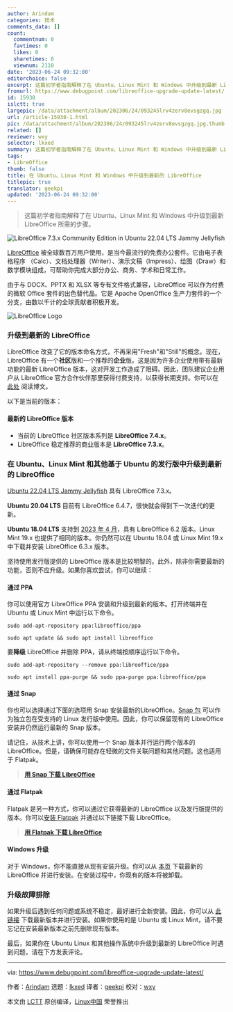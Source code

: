 ```yaml
---
author: Arindam
categories: 技术
comments_data: []
count:
  commentnum: 0
  favtimes: 0
  likes: 0
  sharetimes: 0
  viewnum: 2110
date: '2023-06-24 09:32:00'
editorchoice: false
excerpt: 这篇初学者指南解释了在 Ubuntu、Linux Mint 和 Windows 中升级到最新 LibreOffice 所需的步骤。
fromurl: https://www.debugpoint.com/libreoffice-upgrade-update-latest/
id: 15938
islctt: true
largepic: /data/attachment/album/202306/24/093245lrv4zerv8evsgzgq.jpg
url: /article-15938-1.html
pic: /data/attachment/album/202306/24/093245lrv4zerv8evsgzgq.jpg.thumb.jpg
related: []
reviewer: wxy
selector: lkxed
summary: 这篇初学者指南解释了在 Ubuntu、Linux Mint 和 Windows 中升级到最新 LibreOffice 所需的步骤。
tags:
- LibreOffice
thumb: false
title: 在 Ubuntu、Linux Mint 和 Windows 中升级到最新的 LibreOffice
titlepic: true
translator: geekpi
updated: '2023-06-24 09:32:00'
---
```



> 
> 这篇初学者指南解释了在 Ubuntu、Linux Mint 和 Windows 中升级到最新 LibreOffice 所需的步骤。
> 
> 
> 


![LibreOffice 7.3.x Community Edition in Ubuntu 22.04 LTS Jammy Jellyfish](/data/attachment/album/202306/24/093245lrv4zerv8evsgzgq.jpg)


[LibreOffice](https://www.libreoffice.org/) 被全球数百万用户使用，是当今最流行的免费办公套件。它由电子表格程序 （Calc）、文档处理器（Writer）、演示文稿（Impress）、绘图（Draw）和数学模块组成，可帮助你完成大部分办公、商务、学术和日常工作。


由于与 DOCX、PPTX 和 XLSX 等专有文件格式兼容，LibreOffice 可以作为付费的微软 Office 套件的出色替代品。它是 Apache OpenOffice 生产力套件的一个分支，由数以千计的全球贡献者积极开发。


![LibreOffice Logo](/data/attachment/album/202306/24/093252pp1b8b6f18bt6mv6.png)


### 升级到最新的 LibreOffice


LibreOffice 改变了它的版本命名方式，不再采用"Fresh"和"Still"的概念。现在，LibreOffice 有一个**社区**版和一个推荐的**企业**版。这是因为许多企业使用带有最新功能的最新 LibreOffice 版本，这对开发工作造成了阻碍。因此，团队建议企业用户从 LibreOffice 官方合作伙伴那里获得付费支持，以获得长期支持。你可以在 [此处](https://blog.documentfoundation.org/blog/2021/02/03/libreoffice-7-1-community/) 阅读博文。


以下是当前的版本：


#### 最新的 LibreOffice 版本


* 当前的 LibreOffice 社区版本系列是 **LibreOffice 7.4.x**。
* LibreOffice 稳定推荐的商业版本是 **LibreOffice 7.3.x**。


### 在 Ubuntu、Linux Mint 和其他基于 Ubuntu 的发行版中升级到最新的 LibreOffice


[Ubuntu 22.04 LTS Jammy Jellyfish](https://www.debugpoint.com/2022/01/ubuntu-22-04-lts/) 具有 LibreOffice 7.3.x。


**Ubuntu 20.04 LTS** 目前有 LibreOffice 6.4.7，很快就会得到下一次迭代的更新。


**Ubuntu 18.04 LTS** 支持到 [2023 年 4 月](https://www.debugpoint.com/ubuntu-release-dates-wiki/)，具有 LibreOffice 6.2 版本。Linux Mint 19.x 也提供了相同的版本。你仍然可以在 Ubuntu 18.04 或 Linux Mint 19.x 中下载并安装 LibreOffice 6.3.x 版本。


坚持使用发行版提供的 LibreOffice 版本是比较明智的。此外，除非你需要最新的功能，否则不应升级。如果你喜欢尝试，你可以继续：


#### 通过 PPA


你可以使用官方 LibreOffice PPA 安装和升级到最新的版本。打开终端并在 Ubuntu 或 Linux Mint 中运行以下命令。



```
sudo add-apt-repository ppa:libreoffice/ppa

```


```
sudo apt update && sudo apt install libreoffice

```

要**降级** LibreOffice 并删除 PPA，请从终端按顺序运行以下命令。



```
sudo add-apt-repository --remove ppa:libreoffice/ppa

```


```
sudo apt install ppa-purge && sudo ppa-purge ppa:libreoffice/ppa

```

#### 通过 Snap


你也可以选择通过下面的选项用 Snap 安装最新的LibreOffice。[Snap 包](https://www.debugpoint.com/2016/07/how-to-install-and-use-snap-packages-in-ubuntu/) 可以作为独立包在受支持的 Linux 发行版中使用。因此，你可以保留现有的 LibreOffice 安装并仍然运行最新的 Snap 版本。


请记住，从技术上讲，你可以使用一个 Snap 版本并行运行两个版本的 LibreOffice。但是，请确保可能存在轻微的文件关联问题和其他问题。这也适用于 Flatpak。



> 
> **[用 Snap 下载 LibreOffice](https://snapcraft.io/libreoffice)**
> 
> 
> 


#### 通过 Flatpak


Flatpak 是另一种方式，你可以通过它获得最新的 LibreOffice 以及发行版提供的版本。你可以[安装 Flatpak](https://www.debugpoint.com/2018/07/how-to-install-flatpak-apps-ubuntu-linux/) 并通过以下链接下载 LibreOffice。



> 
> **[用 Flatpak 下载 LibreOffice](https://flathub.org/apps/details/org.libreoffice.LibreOffice)**
> 
> 
> 


#### Windows 升级


对于 Windows，你不能直接从现有安装升级。你可以从 [本页](https://www.libreoffice.org/download/download/) 下载最新的 LibreOffice 并进行安装。在安装过程中，你现有的版本将被卸载。


### 升级故障排除


如果升级后遇到任何问题或系统不稳定，最好进行全新安装。因此，你可以从 [此链接](https://www.libreoffice.org/download/download/) 下载最新版本并进行安装。如果你使用的是 Ubuntu 或 Linux Mint，请不要忘记在安装最新版本之前先删除现有版本。


最后，如果你在 Ubuntu Linux 和其他操作系统中升级到最新的 LibreOffice 时遇到问题，请在下方发表评论。




---


via: <https://www.debugpoint.com/libreoffice-upgrade-update-latest/>


作者：[Arindam](https://www.debugpoint.com/author/admin1/) 选题：[lkxed](https://github.com/lkxed) 译者：[geekpi](https://github.com/geekpi) 校对：[wxy](https://github.com/wxy)


本文由 [LCTT](https://github.com/LCTT/TranslateProject) 原创编译，[Linux中国](https://linux.cn/) 荣誉推出